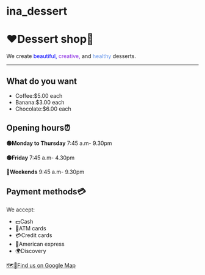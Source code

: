 # ina_dessert
<!DOCTYPE html>
<html lang="en">
    <head>
        <meta charset="UTF-8" />
        <meta http-equiv="X-UA-Compatible" content="IE=edge" />
        <meta name="viewport" content="width=device-width, intial-scale=1.0" />
        <title>Dessert shop</title>
    </head>
    <body>
        <h1>❤️Dessert shop🎂</h1>
          <span>We create</span>
          <span style="color: blue;">beautiful,</span>
          <span style="color: blueviolet;">creative,</span>
          <span>and</span>
          <span style="color: cornflowerblue;">healthy</span>
          <span>desserts.</span>
          <hr/>
        <h2><b>What do you want</b></h2>
          <ul>
           <li>Coffee:$5.00 each</li>
           <li>Banana:$3.00 each</li>
           <li>Chocolate:$6.00 each</li>
          </ul>
        <h2><b>Opening hours⏰</b></h2>
          <p><span><strong>🟢Monday to Thursday</strong></span>
          <span>7:45 a.m- 9.30pm</span></p>
          <p><span><strong>🟢Friday</strong></span>
          <span>7:45 a.m- 4.30pm</span></p>
          <p><span><strong>🔴Weekends</strong></span>
          <span>9:45 a.m- 9.30pm</span></p>
        <h2><b>Payment methods💳</b></h2>
          <p>We accept:</p>
          <ul>
            <li>💵Cash</li>
            <li>🏧ATM cards</li>
            <li>💳Credit cards</li>
            <li>💎American express</li>
            <li>🌍Discovery</li>
          </ul>
          <a href="https://developers.google.com/static/maps/documentation/tile/images/example-basemap-tile.png"> 🗺️📌Find us on Google Map</a>
</html>
